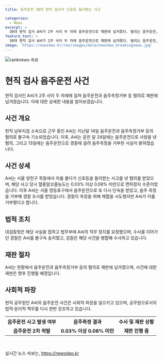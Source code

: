 ```yaml
---
title: 음주운전 30대 현직 검사가 신호등 들이받는 사고

categories:
  - News
excerpt: >
  30대 현직 검사 A씨가 2주 사이 두 차례 음주운전으로 재판에 넘겨졌다. 혐의는 음주운전, 음주측정거부 등으로, 사고 당시 혈중알코올농도는 면허정지 수준이었다. 대검찰청은 A씨의 직무 정지를 요청하고, 경찰은 A씨를 불구속 송치했다. 해당 사건은 병합 수사 중이다.
feature_text: >
  30대 현직 검사 A씨가 2주 사이 두 차례 음주운전으로 재판에 넘겨졌다. 혐의는 음주운전, 음주측정거부 등으로, 사고 당시 혈중알코올농도는 면허정지 수준이었다. 대검찰청은 A씨의 직무 정지를 요청하고, 경찰은 A씨를 불구속 송치했다. 해당 사건은 병합 수사 중이다.
image: 'https://newsdao.kr/res/images/meta/newsdao_breakingnews.jpg'
---
```


<p><img src="https://newsdao.kr/res/images/meta/newsdao_breakingnews.jpg" alt="ranknews 속보" /></p>

<h1>현직 검사 음주운전 사건</h1>

<p data-ke-size="size16">현직 검사인 A씨가 2주 사이 두 차례에 걸쳐 음주운전과 음주측정거부 등 혐의로 재판에 넘겨졌습니다. 이에 대한 상세한 내용을 알아보겠습니다.</p>

<h2>사건 개요</h2>

<p data-ke-size="size16">현직 남부지검 소속으로 근무 중인 A씨는 지난달 14일 음주운전과 음주측정거부 등의 혐의로 불구속 기소되었습니다. 이후, A씨는 같은 달 24일에는 음주운전으로 사랑을 낸 혐의, 그리고 13일에는 음주운전으로 경찰에 걸려 음주측정을 거부한 사실이 밝혀졌습니다.</p>

<h2>사건 상세</h2>

<p data-ke-size="size16">A씨는 서울 양천구 목동에서 차를 몰다가 신호등을 들이받는 사고를 낸 혐의를 받았으며, 해당 사고 당시 혈중알코올농도는 0.03% 이상 0.08% 미만으로 면허정지 수준이었습니다. 이후 A씨는 서울 영등포구에서 음주운전으로 또 다시 단속을 받았고, 음주 측정을 거부해 경찰 조사를 받았습니다. 경찰이 측정을 위해 채혈을 시도했지만 A씨가 이를 거부했다고 합니다.</p>

<h2>법적 조치</h2>

<p data-ke-size="size16">대검찰청은 해당 사실을 접하고 법무부에 A씨의 직무 정지를 요청했으며, 수사를 이어가던 경찰은 A씨를 불구속 송치했고, 검찰은 해당 사건을 병합해 수사하고 있습니다.</p>

<h2>재판 절차</h2>

<p data-ke-size="size16">A씨는 현황에서 음주운전과 음주측정거부 등의 혐의로 재판에 넘겨졌으며, 사건에 대한 재판은 향후 진행될 예정입니다.</p>

<h2>사회적 파장</h2>

<p data-ke-size="size16">현직 공무원인 A씨의 음주운전 사건은 사회적 파장을 일으키고 있으며, 공무원으로서의 법적·윤리적 책무를 다시 한번 강조하고 있습니다.</p>

<table>
    <tr>
        <th>음주운전 사고 발생 여부</th>
        <th>음주측정 결과</th>
        <th>수사 및 재판 상황</th>
    </tr>
    <tr>
        <td style="text-align: center; height: 17px;"><b>음주운전 2차 적발</b></td>
        <td style="text-align: center; height: 17px;"><b>0.03% 이상 0.08% 미만</b></td>
        <td style="text-align: center; height: 17px;"><b>재판 진행 중</b></td>
    </tr>
</table>

<p data-ke-size="size16">&nbsp;</p>
실시간 뉴스 속보는, <a href="https://newsdao.kr" rel="dofollow">https://newsdao.kr</a>


